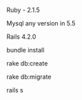 

Ruby -  2.1.5

Mysql any version in 5.5

Rails 4.2.0

bundle install

rake db:create

rake db:migrate

rails s
